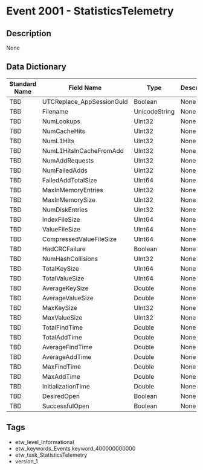 # Event 2001 - StatisticsTelemetry

## Description
None

## Data Dictionary
|Standard Name|Field Name|Type|Description|Sample Value|
|---|---|---|---|---|
|TBD|UTCReplace_AppSessionGuid|Boolean|None|`None`|
|TBD|Filename|UnicodeString|None|`None`|
|TBD|NumLookups|UInt32|None|`None`|
|TBD|NumCacheHits|UInt32|None|`None`|
|TBD|NumL1Hits|UInt32|None|`None`|
|TBD|NumL1HitsInCacheFromAdd|UInt32|None|`None`|
|TBD|NumAddRequests|UInt32|None|`None`|
|TBD|NumFailedAdds|UInt32|None|`None`|
|TBD|FailedAddTotalSize|UInt64|None|`None`|
|TBD|MaxInMemoryEntries|UInt32|None|`None`|
|TBD|MaxInMemorySize|UInt32|None|`None`|
|TBD|NumDiskEntries|UInt32|None|`None`|
|TBD|IndexFileSize|UInt64|None|`None`|
|TBD|ValueFileSize|UInt64|None|`None`|
|TBD|CompressedValueFileSize|UInt64|None|`None`|
|TBD|HadCRCFailure|Boolean|None|`None`|
|TBD|NumHashCollisions|UInt32|None|`None`|
|TBD|TotalKeySize|UInt64|None|`None`|
|TBD|TotalValueSize|UInt64|None|`None`|
|TBD|AverageKeySize|Double|None|`None`|
|TBD|AverageValueSize|Double|None|`None`|
|TBD|MaxKeySize|UInt32|None|`None`|
|TBD|MaxValueSize|UInt32|None|`None`|
|TBD|TotalFindTime|Double|None|`None`|
|TBD|TotalAddTime|Double|None|`None`|
|TBD|AverageFindTime|Double|None|`None`|
|TBD|AverageAddTime|Double|None|`None`|
|TBD|MaxFindTime|Double|None|`None`|
|TBD|MaxAddTime|Double|None|`None`|
|TBD|InitializationTime|Double|None|`None`|
|TBD|DesiredOpen|Boolean|None|`None`|
|TBD|SuccessfulOpen|Boolean|None|`None`|

## Tags
* etw_level_Informational
* etw_keywords_Events keyword_400000000000
* etw_task_StatisticsTelemetry
* version_1